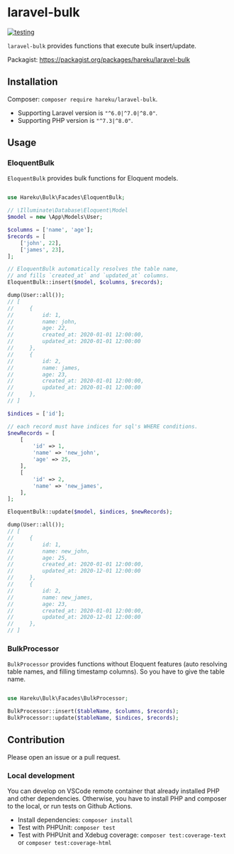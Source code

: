 # laravel-bulk

[![testing](https://github.com/hareku/laravel-bulk/actions/workflows/testing.yml/badge.svg)](https://github.com/hareku/laravel-bulk/actions/workflows/testing.yml)

`laravel-bulk` provides functions that execute bulk insert/update.

Packagist: https://packagist.org/packages/hareku/laravel-bulk

## Installation

Composer: `composer require hareku/laravel-bulk`.

- Supporting Laravel version is `"^6.0|^7.0|^8.0"`.
- Supporting PHP version is `"^7.3|^8.0"`.

## Usage

### EloquentBulk

`EloquentBulk` provides bulk functions for Eloquent models.

```php

use Hareku\Bulk\Facades\EloquentBulk;

// \Illuminate\Database\Eloquent\Model
$model = new \App\Models\User;

$columns = ['name', 'age'];
$records = [
    ['john', 22],
    ['james', 23],
];

// EloquentBulk automatically resolves the table name,
// and fills `created_at` and `updated_at` columns.
EloquentBulk::insert($model, $columns, $records);

dump(User::all());
// [
//     {
//         id: 1,
//         name: john,
//         age: 22,
//         created_at: 2020-01-01 12:00:00,
//         updated_at: 2020-01-01 12:00:00
//     },
//     {
//         id: 2,
//         name: james,
//         age: 23,
//         created_at: 2020-01-01 12:00:00,
//         updated_at: 2020-01-01 12:00:00
//     },
// ]

$indices = ['id'];

// each record must have indices for sql's WHERE conditions.
$newRecords = [
    [
        'id' => 1,
        'name' => 'new_john',
        'age' => 25,
    ],
    [
        'id' => 2,
        'name' => 'new_james',
    ],
];

EloquentBulk::update($model, $indices, $newRecords);

dump(User::all());
// [
//     {
//         id: 1,
//         name: new_john,
//         age: 25,
//         created_at: 2020-01-01 12:00:00,
//         updated_at: 2020-12-01 12:00:00
//     },
//     {
//         id: 2,
//         name: new_james,
//         age: 23,
//         created_at: 2020-01-01 12:00:00,
//         updated_at: 2020-12-01 12:00:00
//     },
// ]

```

### BulkProcessor

`BulkProcessor` provides functions without Eloquent features (auto resolving table names, and filling timestamp columns).
So you have to give the table name.

```php

use Hareku\Bulk\Facades\BulkProcessor;

BulkProcessor::insert($tableName, $columns, $records);
BulkProcessor::update($tableName, $indices, $records);

```

## Contribution

Please open an issue or a pull request.

### Local development

You can develop on VSCode remote container that already installed PHP and other dependencies. Otherwise, you have to install PHP and composer to the local, or run tests on Github Actions.

- Install dependencies: `composer install`
- Test with PHPUnit: `composer test`
- Test with PHPUnit and Xdebug coverage: `composer test:coverage-text` or `composer test:coverage-html`
